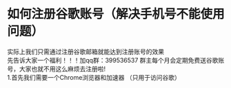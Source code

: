 # 如何注册谷歌账号（解决手机号不能使用问题）<br>

实际上我们只需通过注册谷歌邮箱就能达到注册账号的效果<br>
先告诉大家一个福利！！！加qq群：399536537 群主每个月会定期免费送谷歌账号，大家也就不用这么麻烦去注册啦!<br>
1.首先我们需要一个Chrome浏览器和加速器 （只用于访问谷歌）<br>

